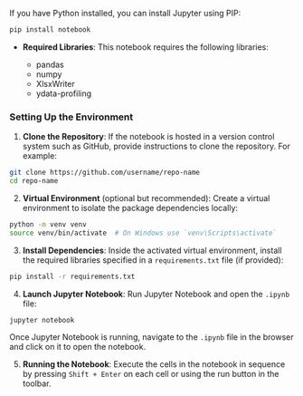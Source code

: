 If you have Python installed, you can install Jupyter using PIP:

```bash
pip install notebook
```

- **Required Libraries**: This notebook requires the following libraries:

  - pandas
  - numpy
  - XlsxWriter
  - ydata-profiling

### Setting Up the Environment

1. **Clone the Repository**: If the notebook is hosted in a version control system such as GitHub, provide instructions to clone the repository. For example:

```bash
git clone https://github.com/username/repo-name
cd repo-name
```

2. **Virtual Environment** (optional but recommended): Create a virtual environment to isolate the package dependencies locally:

```bash
python -m venv venv
source venv/bin/activate  # On Windows use `venv\Scripts\activate`
```

3. **Install Dependencies**: Inside the activated virtual environment, install the required libraries specified in a `requirements.txt` file (if provided):

```bash
pip install -r requirements.txt
```

4. **Launch Jupyter Notebook**: Run Jupyter Notebook and open the `.ipynb` file:

```bash
jupyter notebook
```

Once Jupyter Notebook is running, navigate to the `.ipynb` file in the browser and click on it to open the notebook.

5. **Running the Notebook**: Execute the cells in the notebook in sequence by pressing `Shift + Enter` on each cell or using the run button in the toolbar.
